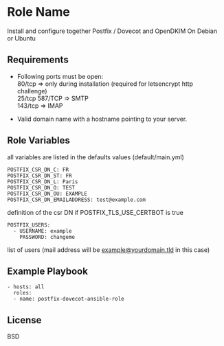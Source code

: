 Role Name
=========

Install and configure together Postfix / Dovecot and OpenDKIM On Debian or Ubuntu

Requirements
------------

- Following ports must be open:  
80/tcp => only during installation (required for letsencrypt http challenge)  
25/tcp 587/TCP => SMTP  
143/tcp => IMAP  

- Valid domain name with a hostname pointing to your server.


Role Variables
--------------
all variables are listed in the defaults values (default/main.yml)  
```
POSTFIX_CSR_DN_C: FR
POSTFIX_CSR_DN_ST: FR
POSTFIX_CSR_DN_L: Paris
POSTFIX_CSR_DN_O: TEST
POSTFIX_CSR_DN_OU: EXAMPLE
POSTFIX_CSR_DN_EMAILADDRESS: test@example.com
```
definition of the csr DN if POSTFIX_TLS_USE_CERTBOT is true  

```
POSTFIX_USERS:
  - USERNAME: example
    PASSWORD: changeme
```
list of users (mail address will be example@yourdomain.tld in this case)   








Example Playbook
----------------

```
- hosts: all
  roles:
  - name: postfix-dovecot-ansible-role
```

License
-------

BSD
